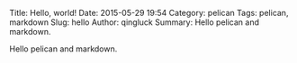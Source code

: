 Title: Hello, world!
Date: 2015-05-29 19:54
Category: pelican
Tags: pelican, markdown
Slug: hello
Author: qingluck
Summary: Hello pelican and markdown.

Hello pelican and markdown.
